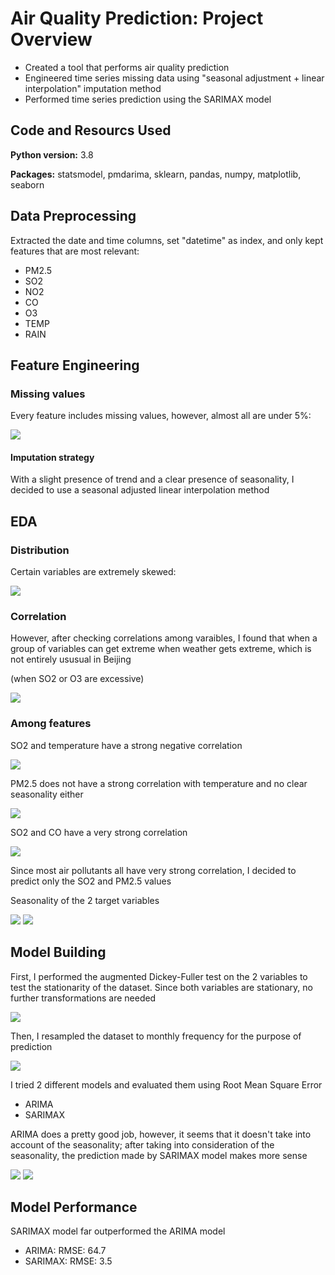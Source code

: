 # Air Quality Prediction: Project Overview
* Created a tool that performs air quality prediction
* Engineered time series missing data using "seasonal adjustment + linear interpolation" imputation method
* Performed time series prediction using the SARIMAX model

## Code and Resourcs Used
**Python version:** 3.8

**Packages:** statsmodel, pmdarima, sklearn, pandas, numpy, matplotlib, seaborn

## Data Preprocessing
Extracted the date and time columns, set "datetime" as index, and only kept features that are most relevant:
* PM2.5
* SO2
* NO2
* CO
* O3
* TEMP
* RAIN

## Feature Engineering
### Missing values
Every feature includes missing values, however, almost all are under 5%:

![](images/missing_values.png)
#### **Imputation strategy**
With a slight presence of trend and a clear presence of seasonality, I decided to use a seasonal adjusted linear interpolation method

## EDA
### Distribution
Certain variables are extremely skewed:

![](images/SO2_boxplot.png)
### Correlation
However, after checking correlations among varaibles, I found that when a group of variables can get extreme when weather gets extreme, which is not entirely ususual in Beijing

(when SO2 or O3 are excessive)

![](images/corr.png)
### Among features
SO2 and temperature have a strong negative correlation

![](images/SO2&temp.png)

PM2.5 does not have a strong correlation with temperature and no clear seasonality either

![](images/PM2.5&temp.png)

SO2 and CO have a very strong correlation

![](images/SO2&CO.png)

Since most air pollutants all have very strong correlation, I decided to predict only the SO2 and PM2.5 values

Seasonality of the 2 target variables

![](images/seasonality_SO2.png) ![](images/seasonality_PM2.5.png)

## Model Building
First, I performed the augmented Dickey-Fuller test on the 2 variables to test the stationarity of the dataset. Since both variables are stationary, no further transformations are needed

![](images/adf.png)

Then, I resampled the dataset to monthly frequency for the purpose of prediction

![](images/monthly_SO2.png)

I tried 2 different models and evaluated them using Root Mean Square Error
* ARIMA
* SARIMAX

ARIMA does a pretty good job, however, it seems that it doesn't take into account of the seasonality; after taking into consideration of the seasonality, the prediction made by SARIMAX model makes more sense

![](images/ARIMA.png)  ![](images/SARIMAX.png)

## Model Performance
SARIMAX model far outperformed the ARIMA model
* ARIMA: RMSE: 64.7
* SARIMAX: RMSE: 3.5
